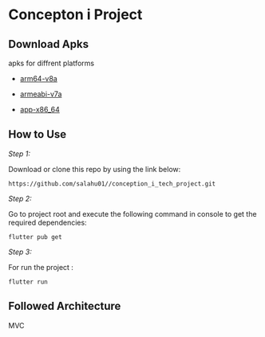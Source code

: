 # Concepton i Project

## Download Apks

apks for diffrent platforms

* [arm64-v8a](https://drive.google.com/file/d/1NYEXwd4heX8NavyM4v8hlq8ZsYlxx3dz/view?usp=sharing)


* [armeabi-v7a](https://drive.google.com/file/d/13W-z0Dw_baieF22oeIlgjeWR5PFDcxlc/view?usp=share_link)


* [app-x86_64](https://drive.google.com/file/d/1-XTMxoyQGXq2730-K0KKFtV8wEY7jwku/view?usp=sharing)

## How to Use 

*Step 1:*

Download or clone this repo by using the link below:

```
https://github.com/salahu01//conception_i_tech_project.git

```


*Step 2:*


Go to project root and execute the following command in console to get the required dependencies: 

```
flutter pub get 
```


 *Step 3:*

For run the project :  
```
flutter run 
```

## Followed Architecture

MVC
